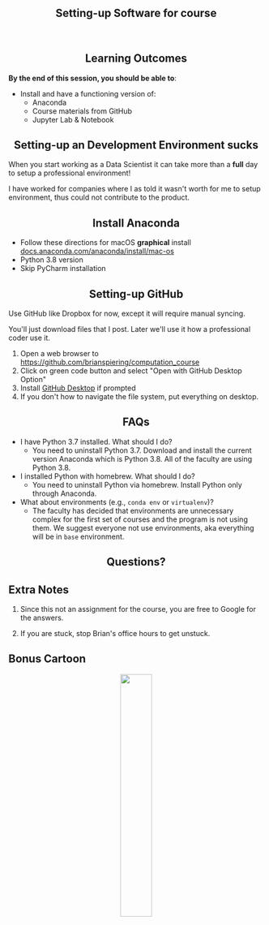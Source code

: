 <center><h2>Setting-up Software for course</h2></center>
<br>

<center><h2>Learning Outcomes</h2></center>

__By the end of this session, you should be able to__:

- Install and have a functioning version of:
    - Anaconda
    - Course materials from GitHub
    - Jupyter Lab & Notebook 
    
<center><h2>Setting-up an Development Environment sucks</h2></center>
 
When you start working as a Data Scientist it can take more than a __full__ day to setup a professional environment!
    
I have worked for companies where I as told it wasn't worth for me to setup environment, thus could not contribute to the product.

<center><h2>Install Anaconda</h2></center>

- Follow these directions for macOS __graphical__ install [docs.anaconda.com/anaconda/install/mac-os](https://docs.anaconda.com/anaconda/install/mac-os)
- Python 3.8 version
- Skip PyCharm installation

<center><h2>Setting-up GitHub</h2></center>

Use GitHub like Dropbox for now, except it will require manual syncing.

You'll just download files that I post. Later we'll use it how a professional coder use it.

1. Open a web browser to https://github.com/brianspiering/computation_course
1. Click on green code button and select "Open with GitHub Desktop Option"
1. Install [GitHub Desktop](https://desktop.github.com/) if prompted
1. If you don't how to navigate the file system, put everything on desktop.


<center><h2>FAQs</h2></center>

- I have Python 3.7 installed. What should I do?
    + You need to uninstall Python 3.7. Download and install the current version Anaconda which is Python 3.8. All of the faculty are using Python 3.8.
- I installed Python with homebrew. What should I do?
    + You need to uninstall Python via homebrew. Install Python only through Anaconda.
- What about environments (e.g., `conda env` or `virtualenv`)?  
    + The faculty has decided that environments are unnecessary complex for the first set of courses and the program is not using them. We suggest everyone not use environments, aka everything will be in `base` environment.

<center><h2> Questions?</h2></center>

Extra Notes
-------

1. Since this not an assignment for the course, you are free to Google for the answers.

2. If you are stuck, stop Brian's office hours to get unstuck.

Bonus Cartoon
------

<center><img src="https://imgs.xkcd.com/comics/success.png" width="35%"/></center>


